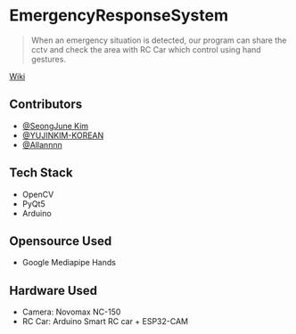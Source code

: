 # EmergencyResponseSystem
> When an emergency situation is detected, our program can share the cctv and check the area with RC Car which control using hand gestures.

[Wiki](https://github.com/cheeseBG/EmergencyResponseSystem/wiki)


Contributors
------------
* [@SeongJune Kim](https://github.com/iamsjune)
* [@YUJINKIM-KOREAN](https://github.com/YUJINKIM-KOREAN)
* [@Allannnn](https://github.com/Allannnn)


Tech Stack
----------
* OpenCV
* PyQt5
* Arduino


Opensource Used
---------------
* Google Mediapipe Hands


Hardware Used
-------------
* Camera: Novomax NC-150 
* RC Car: Arduino Smart RC car + ESP32-CAM
